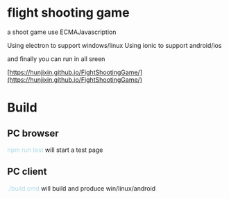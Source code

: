 
#  flight shooting game
a shoot game use ECMAJavascription

Using  electron to support windows/linux
Using  ionic to support android/ios

and finally you can run in all sreen

[https://hunjixin.github.io/FightShootingGame/](https://hunjixin.github.io/FightShootingGame/)
</br>


# Build

PC browser
----------
<span style="color:lightblue"> npm run test</span>  will start a test page

PC client
----------
<span style="color:lightblue">./build.cmd</span>  will build and produce win/linux/android



